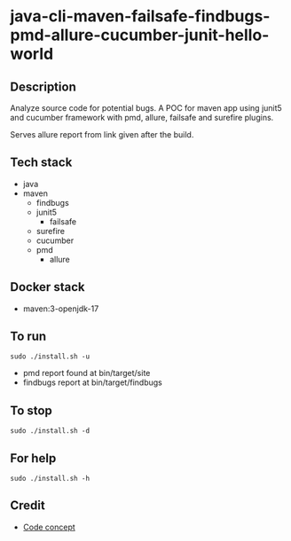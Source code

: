 # java-cli-maven-failsafe-findbugs-pmd-allure-cucumber-junit-hello-world

## Description
Analyze source code for potential bugs.
A POC for maven app using junit5
and cucumber framework with
pmd, allure, failsafe and surefire plugins.

Serves allure report from link given
after the build.

## Tech stack
- java
- maven
	- findbugs
  - junit5
	- failsafe
  - surefire
  - cucumber
  - pmd
	- allure

## Docker stack
- maven:3-openjdk-17

## To run
`sudo ./install.sh -u`
- pmd report found at bin/target/site
- findbugs report at bin/target/findbugs

## To stop
`sudo ./install.sh -d`

## For help
`sudo ./install.sh -h`

## Credit
- [Code concept](https://stackoverflow.com/questions/67847818/maven-junit-5-cucumber-not-running-tests)
